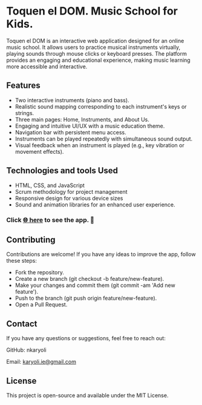 # Toquen el DOM. Music School for Kids.

Toquen el DOM is an interactive web application designed for an online music school. It allows users to practice musical instruments virtually, playing sounds through mouse clicks or keyboard presses. The platform provides an engaging and educational experience, making music learning more accessible and interactive.

## Features

- Two interactive instruments (piano and bass).
- Realistic sound mapping corresponding to each instrument's keys or strings.
- Three main pages: Home, Instruments, and About Us.
- Engaging and intuitive UI/UX with a music education theme.
- Navigation bar with persistent menu access.
- Instruments can be played repeatedly with simultaneous sound output.
- Visual feedback when an instrument is played (e.g., key vibration or movement effects).

## Technologies and tools Used

- HTML, CSS, and JavaScript
- Scrum methodology for project management
- Responsive design for various device sizes
- Sound and animation libraries for an enhanced user experience.

### Click [ 🌐 here](https://qr-code-scanner-jet.vercel.app/) to see the app. 🚀

## Contributing
Contributions are welcome! If you have any ideas to improve the app, follow these steps:
- Fork the repository.
- Create a new branch (git checkout -b feature/new-feature).
- Make your changes and commit them (git commit -am 'Add new feature').
- Push to the branch (git push origin feature/new-feature).
- Open a Pull Request.

## Contact
If you have any questions or suggestions, feel free to reach out:

GitHub: nkaryoli

Email: karyoli.ie@gmail.com

## License

This project is open-source and available under the MIT License.
